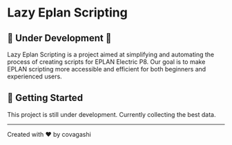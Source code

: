 # Lazy Eplan Scripting

## 🚧 Under Development 🚧

Lazy Eplan Scripting is a project aimed at simplifying and automating the process of creating scripts for EPLAN Electric P8. Our goal is to make EPLAN scripting more accessible and efficient for both beginners and experienced users.



## 🚀 Getting Started

This project is still under development.
Currently collecting the best data.



---

Created with ❤️ by covagashi
